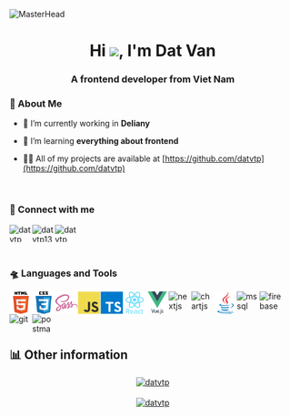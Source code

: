 ![MasterHead](https://i0.wp.com/taskbcn.com/wp-content/uploads/2018/09/1OF0xEMkWBv-69zvmNs6RDQ.gif?fit=1600%2C700&ssl=1)
<h1 align="center">Hi <img src="https://raw.githubusercontent.com/MartinHeinz/MartinHeinz/master/wave.gif" width="30px">, I'm Dat Van</h1>
<h3 align="center">A frontend developer from Viet Nam</h3>

### 🙋 About Me
- 🔭 I’m currently working in **Deliany**

- 🌱 I’m learning **everything about frontend**

- 👨‍💻 All of my projects are available at [https://github.com/datvtp](https://github.com/datvtp)

<br />

### 🚀 Connect with me
<p align="left">
  <a href="https://dev.to/datvtp" target="blank">
    <img align="left" src="https://raw.githubusercontent.com/rahuldkjain/github-profile-readme-generator/master/src/images/icons/Social/devto.svg" alt="datvtp" height="30" width="40" />
  </a>
  <a href="https://fb.com/datvtp1309" target="blank">
    <img align="left" src="https://raw.githubusercontent.com/rahuldkjain/github-profile-readme-generator/master/src/images/icons/Social/facebook.svg" alt="datvtp1309" height="30" width="40" />
  </a>
  <a href="https://linkedin.com/in/datvtp" target="blank">
    <img align="left" src="https://raw.githubusercontent.com/rahuldkjain/github-profile-readme-generator/master/src/images/icons/Social/linked-in-alt.svg" alt="datvtp" height="30" width="40" />
  </a>
</p> 

<br />
<br />
<br />

### 🛸 Languages and Tools
<p align="left">
  <a href="https://www.w3.org/html/" target="_blank" rel="noreferrer"> 
    <img align="left" src="https://raw.githubusercontent.com/devicons/devicon/master/icons/html5/html5-original-wordmark.svg" alt="html5" width="40" height="40"/> 
  </a>
  <a href="https://www.w3schools.com/css/" target="_blank" rel="noreferrer"> 
    <img align="left" src="https://raw.githubusercontent.com/devicons/devicon/master/icons/css3/css3-original-wordmark.svg" alt="css3" width="40" height="40"/> 
  </a>
  <a href="https://sass-lang.com" target="_blank" rel="noreferrer"> 
    <img align="left" src="https://raw.githubusercontent.com/devicons/devicon/master/icons/sass/sass-original.svg" alt="sass" width="40" height="40"/> 
  </a>
  <a href="https://developer.mozilla.org/en-US/docs/Web/JavaScript" target="_blank" rel="noreferrer"> 
    <img align="left" src="https://raw.githubusercontent.com/devicons/devicon/master/icons/javascript/javascript-original.svg" alt="javascript" width="40" height="40"/> 
  </a>
  <a href="https://www.typescriptlang.org/" target="_blank" rel="noreferrer"> 
    <img align="left" src="https://raw.githubusercontent.com/devicons/devicon/master/icons/typescript/typescript-original.svg" alt="typescript" width="40" height="40"/> 
  </a>
  <a href="https://reactjs.org/" target="_blank" rel="noreferrer"> 
    <img align="left" src="https://raw.githubusercontent.com/devicons/devicon/master/icons/react/react-original-wordmark.svg" alt="react" width="40" height="40"/> 
  </a>
  <a href="https://vuejs.org/" target="_blank" rel="noreferrer"> 
    <img align="left" src="https://raw.githubusercontent.com/devicons/devicon/master/icons/vuejs/vuejs-original-wordmark.svg" alt="vuejs" width="40" height="40"/> 
  </a>
  <a href="https://nextjs.org/" target="_blank" rel="noreferrer"> 
    <img align="left" src="https://cdn.worldvectorlogo.com/logos/nextjs-2.svg" alt="nextjs" width="40" height="40"/> 
  </a>
  <a href="https://www.chartjs.org" target="_blank" rel="noreferrer"> 
    <img align="left" src="https://www.chartjs.org/media/logo-title.svg" alt="chartjs" width="40" height="40"/> 
  </a>
  <a href="https://www.java.com" target="_blank" rel="noreferrer"> 
    <img align="left" src="https://raw.githubusercontent.com/devicons/devicon/master/icons/java/java-original.svg" alt="java" width="40" height="40"/> 
  </a>
  <a href="https://www.microsoft.com/en-us/sql-server" target="_blank" rel="noreferrer"> 
    <img align="left" src="https://www.svgrepo.com/show/303229/microsoft-sql-server-logo.svg" alt="mssql" width="40" height="40"/> 
  </a>
  <a href="https://firebase.google.com/" target="_blank" rel="noreferrer"> 
    <img align="left" src="https://www.vectorlogo.zone/logos/firebase/firebase-icon.svg" alt="firebase" width="40" height="40"/> 
  </a> 
  <a href="https://git-scm.com/" target="_blank" rel="noreferrer"> 
    <img align="left" src="https://www.vectorlogo.zone/logos/git-scm/git-scm-icon.svg" alt="git" width="40" height="40"/> 
  </a>
  <a href="https://postman.com" target="_blank" rel="noreferrer"> 
    <img align="left" src="https://www.vectorlogo.zone/logos/getpostman/getpostman-icon.svg" alt="postman" width="40" height="40"/> 
  </a>
</p>

<br />
<br />
<br />
<br />

## 📊 Other information

<p align="center">
  <a href="https://github.com/datvtp" target="_blank">
    <img align="center" src="https://github-readme-stats.vercel.app/api?username=datvtp&show_icons=true&locale=en&theme=tokyonight&hide_border=true" alt="datvtp"/>
  </a>
  
  <br />
  <br />
  
  <a href="https://github.com/datvtp" target="_blank">
    <img align="center" src="https://github-readme-stats.vercel.app/api/top-langs?username=datvtp&show_icons=true&locale=en&layout=compact&theme=tokyonight&hide_border=true" alt="datvtp"/>
  </a>
</p>
  
